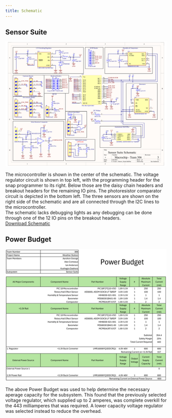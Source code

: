 ```yaml
---
title: Schematic
---
```


## Sensor Suite

![schematic](./assets/images/schematic.png)

The microcontroller is shown in the center of the schematic. The voltage regulator circuit is shown in top left, with the programming header for the snap programmer to its right. Below those are the daisy chain headers and breakout headers for the remaining IO pins. The photoresistor comparator circuit is depicted in the bottom left. The three sensors are shown on the right side of the schematic and are all connected through the I2C lines to the microcontroller.  
The schematic lacks debugging lights as any debugging can be done through one of the 12 IO pins on the breakout headers.  
[Download Schematic](./assets/source_docs/schematic.pdf)

## Power Budget

![power budget](./assets/images/power-budget.png)

The above Power Budget was used to help determine the necessary aperage capacity for the subsystem. This found that the previously selected voltage regulator, which supplied up to 2 amperes, was complete overkill for the 443 milliamperes that was required. A lower capacity voltage regulator was selected instead to reduce the overhead.
